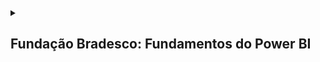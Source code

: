 <details>

  <summary>
    <h2>Fundação Bradesco: Fundamentos do Power BI</h2>

  </summary>

  <details>
    <summary>
      <h3>Introdução à Análise de Dados</h3>
    </summary>
    
```mermaid
mindmap
  **Estrutura**
    (Dados e Informações)
    (Visão Geral da Análise de Dados)
    (Principais Categorias da Análise de Dados)
    (Diferentes Funções Exercidas no Trabalho com Dados)
    (Tarefas de um Analista de Dados)
    (Usar o Power BI)
    (Blocos de Construção do Power BI)
    (Tour e uso do Serviço do Power BI)
```
  ### Dados e Informações

  <p>Em um mundo cada vez mais competitivo e digitalizado, a organização dos dados e informações é uma ação imprescíndivel no mundo das pessoas e das corporações. Com esses dados, é possível entender tendências de comportamento do passado, do presente e do futuro, de modo que torna possível a interpretação do mundo ao redor abarrotado de incertezas e complexidades: é o fim da vida pacata, do mundo simples e previsível, do mundo estático e seguro!. Portanto, saber absover esse conteúdo e importá-lo para o mundo dos bits e superar limitações biológicas e motoras.</p>

  <p>Como nada não é tão simples quanto parece, é necessário também ir além. Não basta apenas angariar dados e informações, pois, conhecimento sem ação é apenas lentidão dos dados em vão, não resolve dificuldade, pois o pensar somente é uma nulidade. Por fim, é necessário compreender e agir por sobre o mundo: não basta passivo ser, é necessário muito se mover.</p>

  
    
  
  </details>

  
</details>
